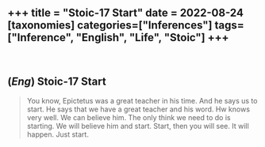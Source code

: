 +++
title = "Stoic-17 Start"
date = 2022-08-24
[taxonomies]
categories=["Inferences"]
tags=["Inference", "English", "Life", "Stoic"]
+++
---
<br>

## (*Eng*) Stoic-17 Start
> You know, Epictetus was a great teacher in his time. And he says us to start. He says that we have a great teacher and his word. Hw knows very well. We can believe him. The only think we need to do is starting. We will believe him and start. Start, then you will see. It will happen. Just start.